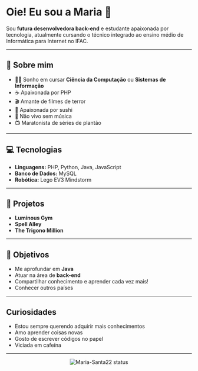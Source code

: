 # Oie! Eu sou a Maria 👋

Sou **futura desenvolvedora back-end** e estudante apaixonada por tecnologia, atualmente cursando o técnico integrado ao ensino médio de Informática para Internet no IFAC.

---

## 🚀 Sobre mim

- 👩‍💻 Sonho em cursar **Ciência da Computação** ou **Sistemas de Informação**
- ☕ Apaixonada por PHP
- 🎬 Amante de filmes de terror
- 🍣 Apaixonada por sushi
- 🎵 Não vivo sem música
- 📺 Maratonista de séries de plantão

---

## 💻 Tecnologias 

- **Linguagens:** PHP, Python, Java, JavaScript
- **Banco de Dados:** MySQL
- **Robótica:** Lego EV3 Mindstorm

---

## 🌟 Projetos 

- **Luminous Gym**
- **Spell Alley**
- **The Trigono Million**

---

## 🎯 Objetivos

- Me aprofundar em **Java**
- Atuar na área de **back-end**
- Compartilhar conhecimento e aprender cada vez mais!
- Conhecer outros países 

---

## Curiosidades 
- Estou sempre querendo adquirir mais conhecimentos  
- Amo aprender coisas novas
- Gosto de escrever códigos no papel
- Viciada em cafeína 

---

<div align="center">
  <img src="https://github-readme-stats.vercel.app/api?username=Maria-Santa22&show_icons=true&theme=dracula" alt="Maria-Santa22 status"/>
</div>

